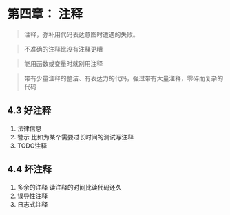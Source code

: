 # 第四章： 注释
> 注释，弥补用代码表达意图时遭遇的失败。

> 不准确的注释比没有注释更糟

> 能用函数或变量时就别用注释

> 带有少量注释的整洁、有表达力的代码，强过带有大量注释，零碎而复杂的代码



## 4.3 好注释
1. 法律信息
2. 警示 比如为某个需要过长时间的测试写注释
3. TODO注释

## 4.4 坏注释
1. 多余的注释 读注释的时间比读代码还久
2. 误导性注释
3. 日志式注释
